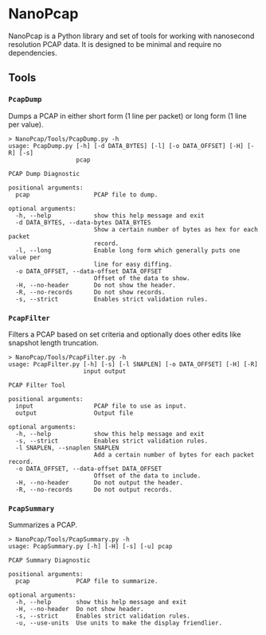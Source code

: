 
# NanoPcap
NanoPcap is a Python library and set of tools for working with nanosecond
resolution PCAP data. It is designed to be minimal and require no dependencies.

## Tools

### `PcapDump`
Dumps a PCAP in either short form (1 line per packet) or long form (1 line per
value).

	> NanoPcap/Tools/PcapDump.py -h
	usage: PcapDump.py [-h] [-d DATA_BYTES] [-l] [-o DATA_OFFSET] [-H] [-R] [-s]
	                   pcap

	PCAP Dump Diagnostic

	positional arguments:
	  pcap                  PCAP file to dump.

	optional arguments:
	  -h, --help            show this help message and exit
	  -d DATA_BYTES, --data-bytes DATA_BYTES
	                        Show a certain number of bytes as hex for each packet
	                        record.
	  -l, --long            Enable long form which generally puts one value per
	                        line for easy diffing.
	  -o DATA_OFFSET, --data-offset DATA_OFFSET
	                        Offset of the data to show.
	  -H, --no-header       Do not show the header.
	  -R, --no-records      Do not show records.
	  -s, --strict          Enables strict validation rules.

### `PcapFilter`
Filters a PCAP based on set criteria and optionally does other edits like snapshot
length truncation.

	> NanoPcap/Tools/PcapFilter.py -h
	usage: PcapFilter.py [-h] [-s] [-l SNAPLEN] [-o DATA_OFFSET] [-H] [-R]
	                     input output

	PCAP Filter Tool

	positional arguments:
	  input                 PCAP file to use as input.
	  output                Output file

	optional arguments:
	  -h, --help            show this help message and exit
	  -s, --strict          Enables strict validation rules.
	  -l SNAPLEN, --snaplen SNAPLEN
	                        Add a certain number of bytes for each packet record.
	  -o DATA_OFFSET, --data-offset DATA_OFFSET
	                        Offset of the data to include.
	  -H, --no-header       Do not output the header.
	  -R, --no-records      Do not output records.

### `PcapSummary`
Summarizes a PCAP.

	> NanoPcap/Tools/PcapSummary.py -h
	usage: PcapSummary.py [-h] [-H] [-s] [-u] pcap

	PCAP Summary Diagnostic

	positional arguments:
	  pcap             PCAP file to summarize.

	optional arguments:
	  -h, --help       show this help message and exit
	  -H, --no-header  Do not show header.
	  -s, --strict     Enables strict validation rules.
	  -u, --use-units  Use units to make the display friendlier.
